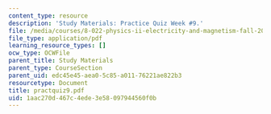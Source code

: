 ```yaml
---
content_type: resource
description: 'Study Materials: Practice Quiz Week #9.'
file: /media/courses/8-022-physics-ii-electricity-and-magnetism-fall-2002/1aac270d467c4ede3e58097944560f0b_practquiz9.pdf
file_type: application/pdf
learning_resource_types: []
ocw_type: OCWFile
parent_title: Study Materials
parent_type: CourseSection
parent_uid: edc45e45-aea0-5c85-a011-76221ae822b3
resourcetype: Document
title: practquiz9.pdf
uid: 1aac270d-467c-4ede-3e58-097944560f0b
---
```


